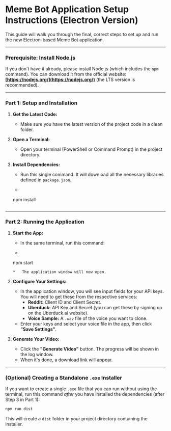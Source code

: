 # Meme Bot Application Setup Instructions (Electron Version)

This guide will walk you through the final, correct steps to set up and run the new Electron-based Meme Bot application.

---

### **Prerequisite: Install Node.js**

If you don't have it already, please install Node.js (which includes the `npm` command). You can download it from the official website: **[https://nodejs.org/](https://nodejs.org/)** (the LTS version is recommended).

---

### **Part 1: Setup and Installation**

1.  **Get the Latest Code:**
    *   Make sure you have the latest version of the project code in a clean folder.

2.  **Open a Terminal:**
    *   Open your terminal (PowerShell or Command Prompt) in the project directory.

3.  **Install Dependencies:**
    *   Run this single command. It will download all the necessary libraries defined in `package.json`.
    *   ```bash
      npm install
      ```

---

### **Part 2: Running the Application**

1.  **Start the App:**
    *   In the same terminal, run this command:
    *   ```bash
      npm start
      ```
    *   The application window will now open.

2.  **Configure Your Settings:**
    *   In the application window, you will see input fields for your API keys. You will need to get these from the respective services:
        *   **Reddit:** Client ID and Client Secret.
        *   **Uberduck:** API Key and Secret (you can get these by signing up on the Uberduck.ai website).
        *   **Voice Sample:** A `.wav` file of the voice you want to clone.
    *   Enter your keys and select your voice file in the app, then click **"Save Settings"**.

3.  **Generate Your Video:**
    *   Click the **"Generate Video"** button. The progress will be shown in the log window.
    *   When it's done, a download link will appear.

---

### **(Optional) Creating a Standalone `.exe` Installer**

If you want to create a single `.exe` file that you can run without using the terminal, run this command *after* you have installed the dependencies (after Step 3 in Part 1):

```bash
npm run dist
```

This will create a `dist` folder in your project directory containing the installer.
